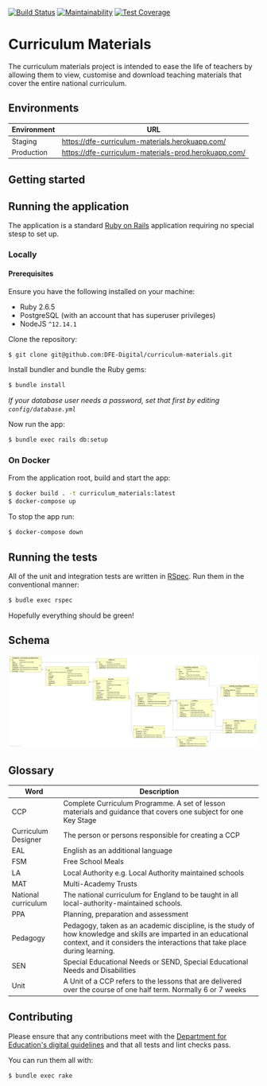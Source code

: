 [![Build Status](https://travis-ci.com/DFE-Digital/curriculum-materials.svg?branch=master)](https://travis-ci.com/DFE-Digital/curriculum-materials)
[![Maintainability](https://api.codeclimate.com/v1/badges/347204b90ba1609c51df/maintainability)](https://codeclimate.com/github/DFE-Digital/curriculum-materials/maintainability)
[![Test Coverage](https://api.codeclimate.com/v1/badges/347204b90ba1609c51df/test_coverage)](https://codeclimate.com/github/DFE-Digital/curriculum-materials/test_coverage)

# Curriculum Materials

The curriculum materials project is intended to ease the life of teachers by
allowing them to view, customise and download teaching materials that cover the
entire national curriculum.

## Environments

| Environment | URL                                                  |
| ----------- | --------                                             |
| Staging     | https://dfe-curriculum-materials.herokuapp.com/      |
| Production  | https://dfe-curriculum-materials-prod.herokuapp.com/ |

## Getting started

## Running the application

The application is a standard [Ruby on Rails](https://www.rubyonrails.org/) application requiring
no special stesp to set up.

### Locally

#### Prerequisites

Ensure you have the following installed on your machine:

 * Ruby 2.6.5
 * PostgreSQL (with an account that has superuser privileges)
 * NodeJS `^12.14.1`

Clone the repository:

```bash
$ git clone git@github.com:DFE-Digital/curriculum-materials.git
```

Install bundler and bundle the Ruby gems:

```bash
$ bundle install
```

_If your database user needs a password, set that first by editing `config/database.yml`_

Now run the app:

```bash
$ bundle exec rails db:setup
```

### On Docker

From the application root, build and start the app:

```bash
$ docker build . -t curriculum_materials:latest
$ docker-compose up
```

To stop the app run:

```bash
$ docker-compose down
```

## Running the tests

All of the unit and integration tests are written in [RSpec](https://rspec.info/). Run them
in the conventional manner:

```bash
$ budle exec rspec
```

Hopefully everything should be green!

## Schema

![Schema diagram](docs/schema.png)

## Glossary

| Word                | Description                                                                                                                                                                                    |
| ----                | -----------                                                                                                                                                                                    |
| CCP                 | Complete Curriculum Programme. A set of lesson materials and guidance that covers one subject for one Key Stage                                                                                |
| Curriculum Designer | The person or persons responsible for creating a CCP                                                                                                                                           |
| EAL                 | English as an additional language                                                                                                                                                              |
| FSM                 | Free School Meals                                                                                                                                                                              |
| LA                  | Local Authority e.g. Local Authority maintained schools                                                                                                                                        |
| MAT                 | Multi-Academy Trusts                                                                                                                                                                           |
| National curriculum | The national curriculum for England to be taught in all local-authority-maintained schools.                                                                                                    |
| PPA                 | Planning, preparation and assessment                                                                                                                                                           |
| Pedagogy            | Pedagogy, taken as an academic discipline, is the study of how knowledge and skills are imparted in an educational context, and it considers the interactions that take place during learning. |
| SEN                 | Special Educational Needs or SEND, Special Educational Needs and Disabilities                                                                                                                  |
| Unit                | A Unit of a CCP refers to the lessons that are delivered over the course of one half term. Normally 6 or 7 weeks                                                                               |

## Contributing

Please ensure that any contributions meet with the [Department for Education's
digital guidelines](https://dfe-digital.github.io/) and that all tests and lint checks
pass.

You can run them all with:

```bash
$ bundle exec rake
```
